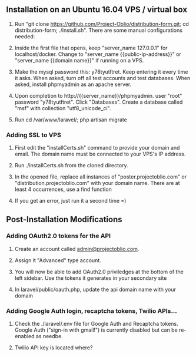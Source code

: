 
## Installation on an Ubuntu 16.04 VPS / virtual box


1. Run "git clone https://github.com/Project-Oblio/distribution-form.git; cd distribution-form; ./install.sh". There are some manual configurations needed:

2. Inside the first file that opens, keep "server_name 127.0.0.1" for localhost/docker. Change to  "server_name {{public-ip-address}}" or "server_name {{domain name}}" if running on a VPS.

3. Make the mysql password this: y78tyutftret. Keep entering it every time it asks. When asked, turn off all test accounts and test databases. When asked, install phpmyadmin as an apache server. 

4. Upon completion to http://{{server_name}}/phpmyadmin. user "root" password "y78tyutftret". Click "Databases". Create a database called "msf" with collection "utf8_unicode_ci". 

5. Run cd /var/www/laravel/; php artisan migrate

### Adding SSL to VPS

1. First edit the "installCerts.sh" command to provide your domain and email. The domain name must be connected to your VPS's IP address. 

2. Run ./installCerts.sh from the cloned directory.

3. In the opened file, replace all instances of "poster.projectoblio.com" or "distribution.projectoblio.com" with your domain name. There are at least 4 occurrences, use a find function 

4. If you get an error, just run it a second time =)

## Post-Installation Modifications 
### Adding OAuth2.0 tokens for the API
1. Create an account called admin@projectoblio.com.

2. Assign it "Advanced" type account.

3. You will now be able to add OAuth2.0 priviledges at the bottom of the left sidebar. Use the tokens it generates in your secondary site

4. In laravel/public/oauth.php, update the api domain name with your domain

### Adding Google Auth login, recaptcha tokens, Twilio APIs...
1. Check the ./laravel/.env file for Google Auth and Recaptcha tokens. Google Auth ("sign-in with gmail!") is currently disabled but can be re-enabled as needbe. 

2. Twilio API key is located where? 


